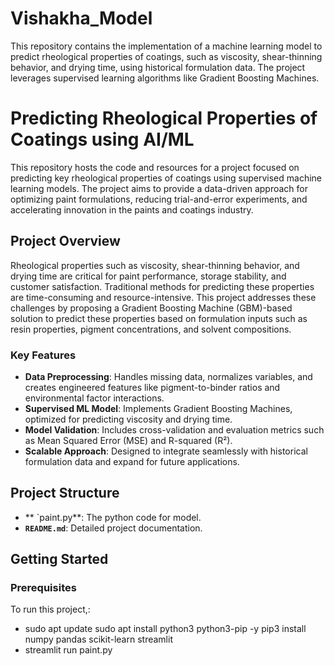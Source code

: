 # Vishakha_Model
This repository contains the implementation of a machine learning model to predict rheological properties of coatings, such as viscosity, shear-thinning behavior, and drying time, using historical formulation data. The project leverages supervised learning algorithms like Gradient Boosting Machines.
# Predicting Rheological Properties of Coatings using AI/ML  

This repository hosts the code and resources for a project focused on predicting key rheological properties of coatings using supervised machine learning models. The project aims to provide a data-driven approach for optimizing paint formulations, reducing trial-and-error experiments, and accelerating innovation in the paints and coatings industry.

## **Project Overview**  
Rheological properties such as viscosity, shear-thinning behavior, and drying time are critical for paint performance, storage stability, and customer satisfaction. Traditional methods for predicting these properties are time-consuming and resource-intensive. This project addresses these challenges by proposing a Gradient Boosting Machine (GBM)-based solution to predict these properties based on formulation inputs such as resin properties, pigment concentrations, and solvent compositions.

### **Key Features**  
- **Data Preprocessing**: Handles missing data, normalizes variables, and creates engineered features like pigment-to-binder ratios and environmental factor interactions.  
- **Supervised ML Model**: Implements Gradient Boosting Machines, optimized for predicting viscosity and drying time.  
- **Model Validation**: Includes cross-validation and evaluation metrics such as Mean Squared Error (MSE) and R-squared (R²).  
- **Scalable Approach**: Designed to integrate seamlessly with historical formulation data and expand for future applications.  

## **Project Structure**  
- ** `paint.py**: The python code for model.   
- **`README.md`**: Detailed project documentation.  

## **Getting Started**  

### **Prerequisites**  
To run this project,:
- sudo apt update
sudo apt install python3 python3-pip -y
pip3 install numpy pandas scikit-learn streamlit
- streamlit run paint.py


